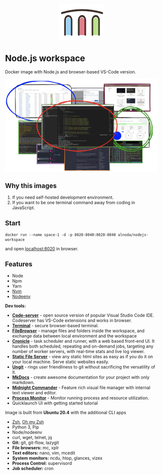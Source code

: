 <p align="center">
  <img src="../assets/Alnoda-logo.svg" alt="Alnoda logo" width="150">
</p> 

# Node.js workspace 

Docker image with Node.js and browser-based VS-Code version.

![Workspace collage](../codeserver-workspace/img/codeserver-collage-sm.jpg)

## Why this images

1. If you need self-hosted development environment.
2. If you want to be one terminal command away from coding in JavaScript.

## Start
 
```
docker run --name space-1 -d -p 8020-8040:8020-8040 alnoda/nodejs-workspace
```  

and open [localhost:8020](http://localhost:8020) in browser.  

## Features

- Node 
- Npm 
- Yarn
- [Nvm](https://github.com/nvm-sh/nvm)
- [Nodeenv](https://pypi.org/project/nodeenv/)

**Dev tools:**

- [**Code-server**](https://github.com/cdr/code-server) - open source version of popular Visual Studio Code IDE. Codeserver has 
VS-Code extensions and works in browser. 
- [**Terminal**](https://github.com/tsl0922/ttyd) - secure browser-based terminal.
- [**FileBrowser**](https://github.com/filebrowser/filebrowser)  - manage files and folders inside the workspace, and exchange data between local environment and the workspace
- [**Cronicle**](https://github.com/jhuckaby/Cronicle)  - task scheduler and runner, with a web based front-end UI. It handles both scheduled, repeating and on-demand jobs, targeting any number of worker servers, with real-time stats and live log viewer.
- [**Static File Server**](https://github.com/vercel/serve) - view any static html sites as easy as if you do it on your local machine. Serve static websites easily.
- [**Ungit**](https://github.com/FredrikNoren/ungit) - rings user friendliness to git without sacrificing the versatility of it.
- [**MkDocs**](https://squidfunk.github.io/mkdocs-material/)  - create awesome documentation for your project with only markdown. 
- [**Midnight Commander**](https://midnight-commander.org/)  - Feature rich visual file manager with internal text viewer and editor. 
- [**Process Monitor**](https://htop.dev/)  - Monitor running process and resource utilization. 
- Quicklaunch UI with getting started tutorial

Image is built from **Ubuntu 20.4** with the additional CLI apps

- [Zsh](https://www.zsh.org/), [Oh my Zsh](https://ohmyz.sh/)
- Python 3, Pip 
- Node/nodeenv
- curl, wget, telnet, jq
- **Git:** git, git-flow, lazygit 
- **File browsers:** mc, xplr
- **Text editors:** nano, vim, mcedit
- **System monitors:** ncdu, htop, glances, vizex
- **Process Control:** supervisord
- **Job scheduler:** cron



